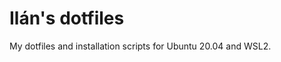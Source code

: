 # Ilán's dotfiles

<!-- todo: insert terminal image here -->
My dotfiles and installation scripts for Ubuntu 20.04 and WSL2.